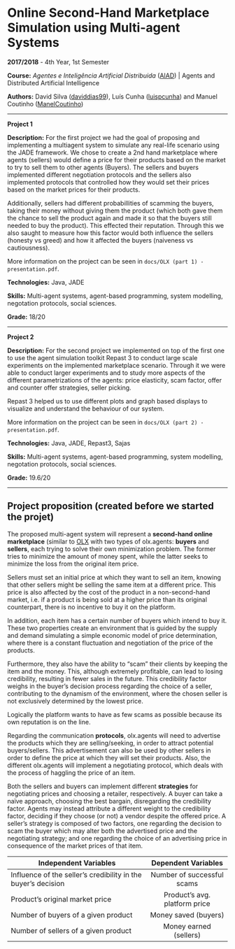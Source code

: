 # Online Second-Hand Marketplace Simulation using Multi-agent Systems

**2017/2018** - 4th Year, 1st Semester

**Course:** *Agentes e Inteligência Artificial Distribuida* ([AIAD](https://sigarra.up.pt/feup/en/ucurr_geral.ficha_uc_view?pv_ocorrencia_id=272771)) | Agents and Distributed Artificial Intelligence


**Authors:** David Silva ([daviddias99](https://github.com/daviddias99)), Luís Cunha ([luispcunha](https://github.com/luispcunha)) and Manuel Coutinho ([ManelCoutinho](https://github.com/ManelCoutinho))

---

**Project 1** 

**Description:** For the first project we had the goal of proposing and implementing a multiagent system to simulate any real-life scenario using the JADE framework. We chose to create a 2nd hand marketplace where agents (sellers) would define a price for their products based on the market to try to sell them to other agents (Buyers). The sellers and buyers implemented different negotiation protocols and the sellers also implemented protocols that controlled how they would set their prices based on the market prices for their products.

Additionally, sellers had different probabillities of scamming the buyers, taking their money without giving them the product (which both gave them the chance to sell the product again and made it so that the buyers still needed to buy the product). This effected their reputation. Through this we also saught to measure how this factor would both influence the sellers (honesty vs greed) and how it affected the buyers (naiveness vs cautiousness).

More information on the project can be seen in `docs/OLX (part 1) - presentation.pdf`.


**Technologies:** Java, JADE

**Skills:** Multi-agent systems, agent-based programming, system modelling, negotation protocols, social sciences.

**Grade:** 18/20

---

**Project 2** 

**Description:** For the second project we implemented on top of the first one to use the agent simulation toolkit Repast 3 to conduct large scale experiments on the implemented marketplace scenario. Through it we were able to conduct larger experiments and to study more aspects of the different parametrizations of the agents: price elasticity, scam factor, offer and counter offer strategies, seller picking.

Repast 3 helped us to use different plots and graph based displays to visualize and understand the behaviour of our system.

More information on the project can be seen in `docs/OLX (part 2) - presentation.pdf`.


**Technologies:** Java, JADE, Repast3, Sajas

**Skills:** Multi-agent systems, agent-based programming, system modelling, negotation protocols, social sciences.

**Grade:** 19.6/20

---


## Project proposition (created before we started the projet)

The proposed multi-agent system will represent a **second-hand online marketplace** (similar to [OLX](olx.pt)  with two types of olx.agents: **buyers** and **sellers**, each trying to solve their own minimization problem. The former tries to minimize the amount of money spent, while the latter seeks to minimize the loss from the original item price.

Sellers must set an initial price at which they want to sell an item, knowing that other sellers might be selling the same item at a different price. This price is also affected by the cost of the product in a non-second-hand market, i.e. if a product is being sold at a higher price than its original counterpart, there is no incentive to buy it on the platform.

 In addition, each item has a certain number of buyers which intend to buy it. These two properties create an environment that is guided by the supply and demand simulating a simple economic model of price determination, where there is a constant fluctuation and negotiation of the price of the products.
 
Furthermore, they also have the ability to “scam” their clients by keeping the item and the money. This, although extremely profitable, can lead to losing credibility, resulting in fewer sales in the future. This credibility factor weighs in the buyer’s decision process regarding the choice of a seller, contributing to the dynamism of the environment, where the chosen seller is not exclusively determined by the lowest price.

Logically the platform wants to have as few scams as possible because its own reputation is on the line.

Regarding the communication **protocols**, olx.agents will need to advertise the products which they are selling/seeking, in order to attract potential buyers/sellers. This advertisement can also be used by other sellers in order to define the price at which they will set their products. Also, the different olx.agents will implement a negotiating protocol, which deals with the process of haggling the price of an item.

Both the sellers and buyers can implement different **strategies** for negotiating prices and choosing a retailer, respectively. A buyer can take a naïve approach, choosing the best bargain, disregarding the credibility factor. Agents may instead attribute a different weight to the credibility factor, deciding if they choose (or not) a vendor despite the offered price. A seller’s strategy is composed of two factors, one regarding the decision to scam the buyer which may alter both the advertised price and the negotiating strategy; and one regarding the choice of an advertising price in consequence of the market prices of that item.

| Independent Variables        | Dependent Variables           | 
| ------------- |:-------------:| 
| Influence of the seller’s credibility in the buyer’s decision     | Number of successful scams| 
| Product’s original market price      | Product’s avg. platform price      | 
| Number of buyers of a given product | Money saved (buyers)     |  
| Number of sellers of a given product | Money earned (sellers) |


